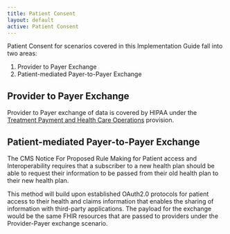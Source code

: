 ```yaml
---
title: Patient Consent
layout: default
active: Patient Consent
---
```


Patient Consent for scenarios covered in this Implementation Guide fall into two areas:

1. Provider to Payer Exchange
2. Patient-mediated Payer-to-Payer Exchange

## Provider to Payer Exchange

Provider to Payer exchange of data is covered by HIPAA under the [Treatment Payment and Health Care Operations](https://www.hhs.gov/hipaa/for-professionals/privacy/guidance/disclosures-treatment-payment-health-care-operations/index.html) provision.

## Patient-mediated Payer-to-Payer Exchange
The CMS Notice For Proposed Rule Making for Patient access and Interoperability requires that a subscriber to a new health plan should be able to request their information to be passed from their old health plan to their new health plan.

This method will build upon established OAuth2.0 protocols for patient access to their health and claims information that enables the sharing of information with third-party applications. The payload for the exchange would be the same FHIR resources that are passed to providers under the Provider-Payer exchange scenario.
